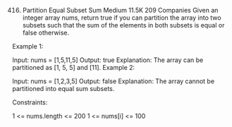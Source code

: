 416. Partition Equal Subset Sum
     Medium
     11.5K
     209
     Companies
     Given an integer array nums, return true if you can partition the array into two subsets such that the sum of the elements in both subsets is equal or false otherwise.



Example 1:

Input: nums = [1,5,11,5]
Output: true
Explanation: The array can be partitioned as [1, 5, 5] and [11].
Example 2:

Input: nums = [1,2,3,5]
Output: false
Explanation: The array cannot be partitioned into equal sum subsets.


Constraints:

1 <= nums.length <= 200
1 <= nums[i] <= 100